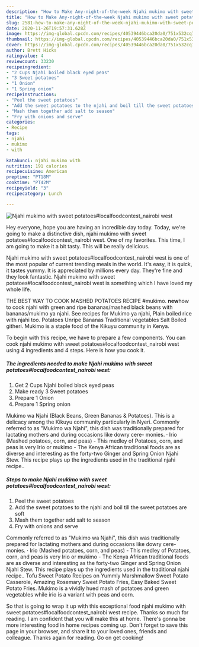 ```yaml
---
description: "How to Make Any-night-of-the-week Njahi mukimo with sweet potatoes#localfoodcontest_nairobi west"
title: "How to Make Any-night-of-the-week Njahi mukimo with sweet potatoes#localfoodcontest_nairobi west"
slug: 2581-how-to-make-any-night-of-the-week-njahi-mukimo-with-sweet-potatoeslocalfoodcontest-nairobi-west
date: 2020-11-26T19:57:31.628Z
image: https://img-global.cpcdn.com/recipes/40539446bca20da0/751x532cq70/njahi-mukimo-with-sweet-potatoeslocalfoodcontest_nairobi-west-recipe-main-photo.jpg
thumbnail: https://img-global.cpcdn.com/recipes/40539446bca20da0/751x532cq70/njahi-mukimo-with-sweet-potatoeslocalfoodcontest_nairobi-west-recipe-main-photo.jpg
cover: https://img-global.cpcdn.com/recipes/40539446bca20da0/751x532cq70/njahi-mukimo-with-sweet-potatoeslocalfoodcontest_nairobi-west-recipe-main-photo.jpg
author: Brett Hicks
ratingvalue: 4
reviewcount: 33230
recipeingredient:
- "2 Cups Njahi boiled black eyed peas"
- "3 Sweet potatoes"
- "1 Onion"
- "1 Spring onion"
recipeinstructions:
- "Peel the sweet potatoes"
- "Add the sweet potatoes to the njahi and boil till the sweet potatoes are soft"
- "Mash them together add salt to season"
- "Fry with onions and serve"
categories:
- Recipe
tags:
- njahi
- mukimo
- with

katakunci: njahi mukimo with 
nutrition: 191 calories
recipecuisine: American
preptime: "PT18M"
cooktime: "PT42M"
recipeyield: "3"
recipecategory: Lunch

---
```



![Njahi mukimo with sweet potatoes#localfoodcontest_nairobi west](https://img-global.cpcdn.com/recipes/40539446bca20da0/751x532cq70/njahi-mukimo-with-sweet-potatoeslocalfoodcontest_nairobi-west-recipe-main-photo.jpg)

Hey everyone, hope you are having an incredible day today. Today, we're going to make a distinctive dish, njahi mukimo with sweet potatoes#localfoodcontest_nairobi west. One of my favorites. This time, I am going to make it a bit tasty. This will be really delicious.

Njahi mukimo with sweet potatoes#localfoodcontest_nairobi west is one of the most popular of current trending meals in the world. It's easy, it is quick, it tastes yummy. It is appreciated by millions every day. They're fine and they look fantastic. Njahi mukimo with sweet potatoes#localfoodcontest_nairobi west is something which I have loved my whole life.

THE BEST WAY TO COOK MASHED POTATOES RECIPE #mukimo. **new**how to cook njahi with green and ripe bananas/mashed black beans with bananas/mukimo ya njahi. See recipes for Mukimo ya njahi, Plain boiled rice with njahi too. Potatoes Unripe Bananas Traditional vegetables Salt Boiled githeri. Mukimo is a staple food of the Kikuyu community in Kenya.


To begin with this recipe, we have to prepare a few components. You can cook njahi mukimo with sweet potatoes#localfoodcontest_nairobi west using 4 ingredients and 4 steps. Here is how you cook it.

<!--inarticleads1-->

##### The ingredients needed to make Njahi mukimo with sweet potatoes#localfoodcontest_nairobi west:

1. Get 2 Cups Njahi boiled black eyed peas
1. Make ready 3 Sweet potatoes
1. Prepare 1 Onion
1. Prepare 1 Spring onion


Mukimo wa Njahi (Black Beans, Green Bananas &amp; Potatoes). This is a delicacy among the Kikuyu community particularly in Nyeri. Commonly referred to as &#34;Mukimo wa Njahi&#34;, this dish was traditionally prepared for lactating mothers and during occasions like dowry cere- monies. · Irio (Mashed potatoes, corn, and peas) - This medley of Potatoes, corn, and peas is very Irio or mukimo - The Kenya African traditional foods are as diverse and interesting as the forty-two Ginger and Spring Onion Njahi Stew. This recipe plays up the ingredients used in the traditional njahi recipe.. 

<!--inarticleads2-->

##### Steps to make Njahi mukimo with sweet potatoes#localfoodcontest_nairobi west:

1. Peel the sweet potatoes
1. Add the sweet potatoes to the njahi and boil till the sweet potatoes are soft
1. Mash them together add salt to season
1. Fry with onions and serve


Commonly referred to as &#34;Mukimo wa Njahi&#34;, this dish was traditionally prepared for lactating mothers and during occasions like dowry cere- monies. · Irio (Mashed potatoes, corn, and peas) - This medley of Potatoes, corn, and peas is very Irio or mukimo - The Kenya African traditional foods are as diverse and interesting as the forty-two Ginger and Spring Onion Njahi Stew. This recipe plays up the ingredients used in the traditional njahi recipe.. Tofu Sweet Potato Recipes on Yummly Marshmallow Sweet Potato Casserole, Amazing Rosemary Sweet Potato Fries, Easy Baked Sweet Potato Fries. Mukimo is a vividly hued mash of potatoes and green vegetables while irio is a variant with peas and corn. 

So that is going to wrap it up with this exceptional food njahi mukimo with sweet potatoes#localfoodcontest_nairobi west recipe. Thanks so much for reading. I am confident that you will make this at home. There's gonna be more interesting food in home recipes coming up. Don't forget to save this page in your browser, and share it to your loved ones, friends and colleague. Thanks again for reading. Go on get cooking!
